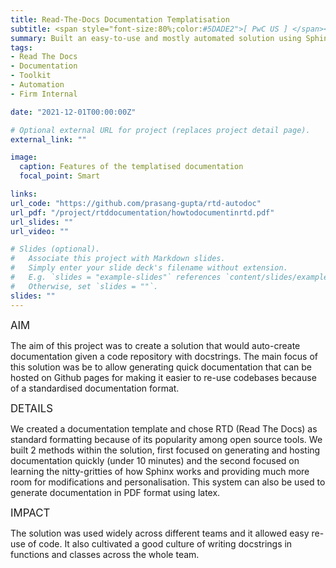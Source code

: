 ```yaml
---
title: Read-The-Docs Documentation Templatisation
subtitle: <span style="font-size:80%;color:#5DADE2">[ PwC US ] </span><span style="font-size:80%"><a href="https://www.linkedin.com/in/bibhashm/" target="_blank">Bibhash Mitra</a>, Prasang Gupta, <a href="https://www.linkedin.com/in/zoraxl/" target="_blank">Zora Li</a>, <a href="https://www.linkedin.com/in/shinan-zhang-85264221/" target="_blank">Shinan Zhang</a></span>
summary: Built an easy-to-use and mostly automated solution using Sphinx to create quick documentation of code repositories in RTD format with support for hosting code documentation on Github Pages.
tags:
- Read The Docs
- Documentation
- Toolkit
- Automation
- Firm Internal

date: "2021-12-01T00:00:00Z"

# Optional external URL for project (replaces project detail page).
external_link: ""

image:
  caption: Features of the templatised documentation
  focal_point: Smart

links:
url_code: "https://github.com/prasang-gupta/rtd-autodoc"
url_pdf: "/project/rtddocumentation/howtodocumentinrtd.pdf"
url_slides: ""
url_video: ""

# Slides (optional).
#   Associate this project with Markdown slides.
#   Simply enter your slide deck's filename without extension.
#   E.g. `slides = "example-slides"` references `content/slides/example-slides.md`.
#   Otherwise, set `slides = ""`.
slides: ""
---
```


<span style="font-style:bold;font-size:120%"><a class="mt-1">AIM</a></span>

The aim of this project was to create a solution that would auto-create documentation given a code repository with docstrings. The main focus of this solution was be to allow generating quick documentation that can be hosted on Github pages for making it easier to re-use codebases because of a standardised documentation format.

<span style="font-style:bold;font-size:120%"><a class="mt-1">DETAILS</a></span>

We created a documentation template and chose RTD (Read The Docs) as standard formatting because of its popularity among open source tools. We built 2 methods within the solution, first focused on generating and hosting documentation quickly (under 10 minutes) and the second focused on learning the nitty-gritties of how Sphinx works and providing much more room for modifications and personalisation. This system can also be used to generate documentation in PDF format using latex.

<span style="font-style:bold;font-size:120%"><a class="mt-1">IMPACT</a></span>

The solution was used widely across different teams and it allowed easy re-use of code. It also cultivated a good culture of writing docstrings in functions and classes across the whole team.